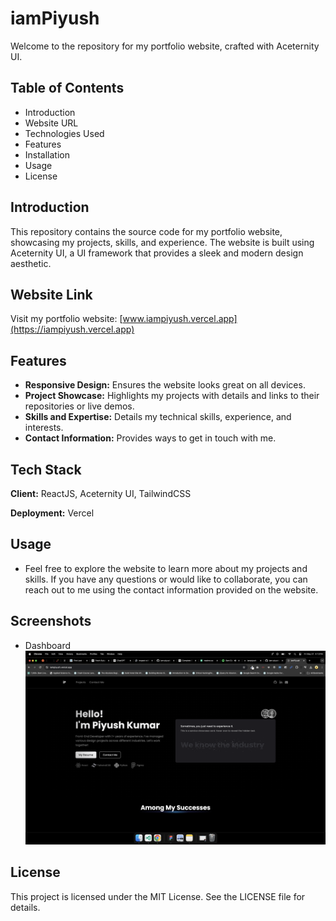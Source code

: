 
# iamPiyush

Welcome to the repository for my portfolio website, crafted with Aceternity UI.


## Table of Contents

- Introduction
- Website URL
- Technologies Used
- Features
- Installation
- Usage
- License


## Introduction

This repository contains the source code for my portfolio website, showcasing my projects, skills, and experience. The website is built using Aceternity UI, a UI framework that provides a sleek and modern design aesthetic.


## Website Link

Visit my portfolio website: [www.iampiyush.vercel.app](https://iampiyush.vercel.app)
## Features

- **Responsive Design:** Ensures the website looks great on all devices.
- **Project Showcase:** Highlights my projects with details and links to their repositories or live demos.
- **Skills and Expertise:** Details my technical skills, experience, and interests.
- **Contact Information:** Provides ways to get in touch with me.


## Tech Stack

**Client:**  ReactJS, Aceternity UI, TailwindCSS

**Deployment:** Vercel


## Usage

- Feel free to explore the website to learn more about my projects and skills. If you have any questions or would like to collaborate, you can reach out to me using the contact information provided on the website.



## Screenshots

- Dashboard
![App Screenshot](https://github.com/iam-piyush/iam-Piyush/blob/master/iamPiyush.png?raw=true)



## License

This project is licensed under the MIT License. See the LICENSE file for details.

